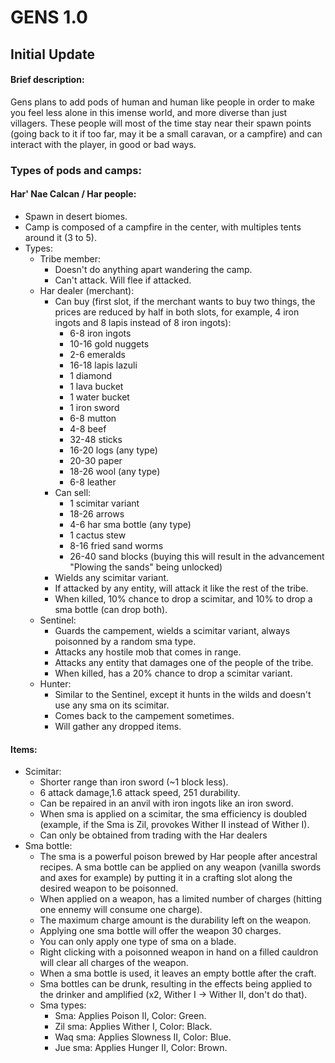 # GENS 1.0

## Initial Update

#### Brief description:

Gens plans to add pods of human and human like people in order to make you feel less alone in this imense world, and more diverse than just villagers. These people will most of the time stay near their spawn points (going back to it if too far, may it be a small caravan, or a campfire) and can interact with the player, in good or bad ways.

### Types of pods and camps:

#### Har' Nae Calcan / Har people:

- Spawn in desert biomes.
- Camp is composed of a campfire in the center, with multiples tents around it (3 to 5).
- Types:
  - Tribe member:
    - Doesn't do anything apart wandering the camp.
    - Can't attack. Will flee if attacked.
  - Har dealer (merchant):
    - Can buy (first slot, if the merchant wants to buy two things, the prices are reduced by half in both slots, for example, 4 iron ingots and 8 lapis instead of 8 iron ingots):
      - 6-8 iron ingots
      - 10-16 gold nuggets
      - 2-6 emeralds
      - 16-18 lapis lazuli
      - 1 diamond
      - 1 lava bucket
      - 1 water bucket
      - 1 iron sword
      - 6-8 mutton
      - 4-8 beef
      - 32-48 sticks
      - 16-20 logs (any type)
      - 20-30 paper
      - 18-26 wool (any type)
      - 6-8 leather
    - Can sell:
      - 1 scimitar variant
      - 18-26 arrows
      - 4-6 har sma bottle (any type)
      - 1 cactus stew
      - 8-16 fried sand worms
      - 26-40 sand blocks (buying this will result in the advancement "Plowing the sands" being unlocked)
    - Wields any scimitar variant. 
    - If attacked by any entity, will attack it like the rest of the tribe.
    - When killed, 10% chance to drop a scimitar, and 10% to drop a sma bottle (can drop both).
  - Sentinel:
    - Guards the campement, wields a scimitar variant, always poisonned by a random sma type.
    - Attacks any hostile mob that comes in range.
    - Attacks any entity that damages one of the people of the tribe.
    - When killed, has a 20% chance to drop a scimitar variant.
  - Hunter:
    - Similar to the Sentinel, except it hunts in the wilds and doesn't use any sma on its scimitar.
    - Comes back to the campement sometimes.
    - Will gather any dropped items.



#### Items:

- Scimitar: 
  - Shorter range than iron sword (~1 block less).
  - 6 attack damage,1.6 attack speed, 251 durability.
  - Can be repaired in an anvil with iron ingots like an iron sword.
  - When sma is applied on a scimitar, the sma efficiency is doubled (example, if the Sma is Zil, provokes Wither II instead of Wither I).
  - Can only be obtained from trading with the Har dealers
- Sma bottle:
  - The sma is a powerful poison brewed by Har people after ancestral recipes. A sma bottle can be applied on any weapon (vanilla swords and axes for example) by putting it in a crafting slot along the desired weapon to be poisonned.
  - When applied on a weapon, has a limited number of charges (hitting one ennemy will consume one charge).
  - The maximum charge amount is the durability left on the weapon.
  - Applying one sma bottle will offer the weapon 30 charges.
  - You can only apply one type of sma on a blade.
  - Right clicking with a poisonned weapon in hand on a filled cauldron will clear all charges of the weapon.
  - When a sma bottle is used, it leaves an empty bottle after the craft.
  - Sma bottles can be drunk, resulting in the effects being applied to the drinker and amplified (x2, Wither I -> Wither II, don't do that).
  - Sma types:
    - Sma: Applies Poison II, Color: Green.
    - Zil sma: Applies Wither I, Color: Black.
    - Waq sma: Applies Slowness II, Color: Blue.
    - Jue sma: Applies Hunger II, Color: Brown.